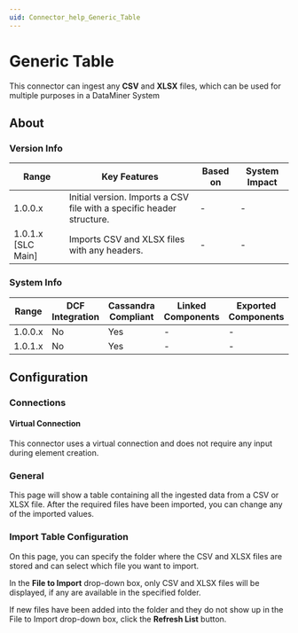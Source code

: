 ```yaml
---
uid: Connector_help_Generic_Table
---
```


# Generic Table

This connector can ingest any **CSV** and **XLSX** files, which can be used for multiple purposes in a DataMiner System

## About

### Version Info

| Range              | Key Features                                                        | Based on   | System Impact   |
|----------------------|-----------------------------------------------------------------------|--------------|-------------------|
| 1.0.0.x              | Initial version. Imports a CSV file with a specific header structure. | -            | -                 |
| 1.0.1.x [SLC Main]   | Imports CSV and XLSX files with any headers.                          | -            | -                 |

### System Info

| Range     | DCF Integration     | Cassandra Compliant     | Linked Components     | Exported Components     |
|-----------|---------------------|-------------------------|-----------------------|-------------------------|
| 1.0.0.x   | No                  | Yes                     | -                     | -                       |
| 1.0.1.x   | No                  | Yes                     | -                     | -                       |

## Configuration

### Connections

#### Virtual Connection

This connector uses a virtual connection and does not require any input during element creation.

### General

This page will show a table containing all the ingested data from a CSV or XLSX file. After the required files have been imported, you can change any of the imported values.

### Import Table Configuration

On this page, you can specify the folder where the CSV and XLSX files are stored and can select which file you want to import.

In the **File to Import** drop-down box, only CSV and XLSX files will be displayed, if any are available in the specified folder.

If new files have been added into the folder and they do not show up in the File to Import drop-down box, click the **Refresh List** button.
